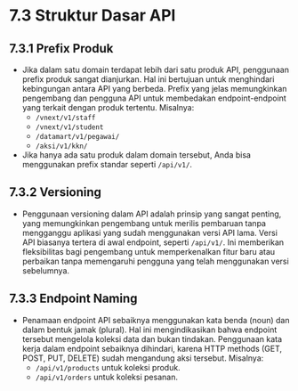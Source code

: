 # 7.3 Struktur Dasar API

## 7.3.1 Prefix Produk

- Jika dalam satu domain terdapat lebih dari satu produk API, penggunaan prefix produk sangat dianjurkan. Hal ini bertujuan untuk menghindari kebingungan antara API yang berbeda. Prefix yang jelas memungkinkan pengembang dan pengguna API untuk membedakan endpoint-endpoint yang terkait dengan produk tertentu. Misalnya:
    - `/vnext/v1/staff`
    - `/vnext/v1/student`
    - `/datamart/v1/pegawai/`
    - `/aksi/v1/kkn/`
- Jika hanya ada satu produk dalam domain tersebut, Anda bisa menggunakan prefix standar seperti `/api/v1/`.

## 7.3.2 Versioning

- Penggunaan versioning dalam API adalah prinsip yang sangat penting, yang memungkinkan pengembang untuk merilis pembaruan tanpa mengganggu aplikasi yang sudah menggunakan versi API lama. Versi API biasanya tertera di awal endpoint, seperti `/api/v1/`. Ini memberikan fleksibilitas bagi pengembang untuk memperkenalkan fitur baru atau perbaikan tanpa memengaruhi pengguna yang telah menggunakan versi sebelumnya.

## 7.3.3 Endpoint Naming

- Penamaan endpoint API sebaiknya menggunakan kata benda (noun) dan dalam bentuk jamak (plural). Hal ini mengindikasikan bahwa endpoint tersebut mengelola koleksi data dan bukan tindakan. Penggunaan kata kerja dalam endpoint sebaiknya dihindari, karena HTTP methods (GET, POST, PUT, DELETE) sudah mengandung aksi tersebut. Misalnya:
    - `/api/v1/products` untuk koleksi produk.
    - `/api/v1/orders` untuk koleksi pesanan.